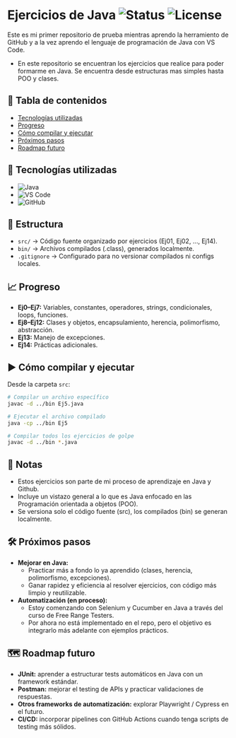 # Ejercicios de Java ![Status](https://img.shields.io/badge/Estado-En%20progreso-yellow) ![License](https://img.shields.io/badge/License-MIT-green)  

Este es mi primer repositorio de prueba mientras aprendo la herramiento de GitHub y a la vez aprendo el lenguaje de programación de Java con VS Code.
- En este repositorio se encuentran los ejercicios que realice para poder formarme en Java. Se encuentra desde estructuras mas simples hasta POO y clases.

## 🧭 Tabla de contenidos
- [Tecnologías utilizadas](#-tecnologías-utilizadas)
- [Progreso](#-progreso)
- [Cómo compilar y ejecutar](#%EF%B8%8F-c%C3%B3mo-compilar-y-ejecutar)
- [Próximos pasos](#%EF%B8%8F-pr%C3%B3ximos-pasos)
- [Roadmap futuro](#%EF%B8%8F-roadmap-futuro)

## 🚀 Tecnologías utilizadas

- ![Java](https://img.shields.io/badge/Java-21-red)
- ![VS Code](https://img.shields.io/badge/Editor-VS%20Code-blue)
- ![GitHub](https://img.shields.io/badge/GitHub-Repo-black)

## 📂 Estructura

- `src/` → Código fuente organizado por ejercicios (Ej01, Ej02, …, Ej14).
- `bin/` → Archivos compilados (.class), generados localmente.
- `.gitignore` → Configurado para no versionar compilados ni configs locales.

## 📈 Progreso

- **Ej0–Ej7:** Variables, constantes, operadores, strings, condicionales, loops, funciones.
- **Ej8–Ej12:** Clases y objetos, encapsulamiento, herencia, polimorfismo, abstracción.
- **Ej13:** Manejo de excepciones.
- **Ej14:** Prácticas adicionales.

## ▶️ Cómo compilar y ejecutar

Desde la carpeta `src`:

```bash
# Compilar un archivo específico
javac -d ../bin Ej5.java

# Ejecutar el archivo compilado
java -cp ../bin Ej5

# Compilar todos los ejercicios de golpe
javac -d ../bin *.java

```

## 📝 Notas

- Estos ejercicios son parte de mi proceso de aprendizaje en Java y Github.
- Incluye un vistazo general a lo que es Java enfocado en las Programación orientada a objetos (POO).
- Se versiona solo el código fuente (src), los compilados (bin) se generan localmente.

## 🛠️ Próximos pasos

- **Mejorar en Java:**  
  - Practicar más a fondo lo ya aprendido (clases, herencia, polimorfismo, excepciones).  
  - Ganar rapidez y eficiencia al resolver ejercicios, con código más limpio y reutilizable.  
- **Automatización (en proceso):**  
  - Estoy comenzando con Selenium y Cucumber en Java a través del curso de Free Range Testers.  
  - Por ahora no está implementado en el repo, pero el objetivo es integrarlo más adelante con ejemplos prácticos.

## 🗺️ Roadmap futuro

- **JUnit:** aprender a estructurar tests automáticos en Java con un framework estándar.  
- **Postman:** mejorar el testing de APIs y practicar validaciones de respuestas.  
- **Otros frameworks de automatización:** explorar Playwright / Cypress en el futuro.  
- **CI/CD:** incorporar pipelines con GitHub Actions cuando tenga scripts de testing más sólidos.  
